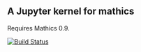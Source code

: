 A Jupyter kernel for mathics
----------------------------

Requires Mathics 0.9.

[![Build Status](https://travis-ci.org/mathics/IMathics.svg?branch=master)](https://travis-ci.org/mathics/IMathics)
